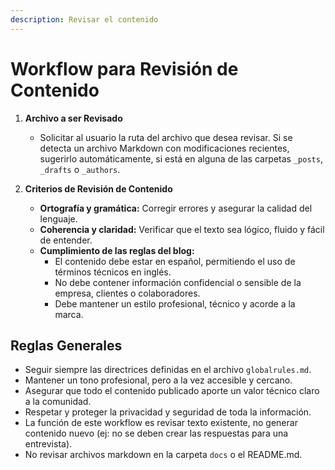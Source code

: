 ```yaml
---
description: Revisar el contenido
---
```


# Workflow para Revisión de Contenido

1. **Archivo a ser Revisado**
   - Solicitar al usuario la ruta del archivo que desea revisar. Si se detecta un archivo Markdown con modificaciones recientes, sugerirlo automáticamente, si está en alguna de las carpetas `_posts`, `_drafts` o `_authors`.

2. **Criterios de Revisión de Contenido**
   - **Ortografía y gramática:** Corregir errores y asegurar la calidad del lenguaje.
   - **Coherencia y claridad:** Verificar que el texto sea lógico, fluido y fácil de entender.
   - **Cumplimiento de las reglas del blog:**
     - El contenido debe estar en español, permitiendo el uso de términos técnicos en inglés.
     - No debe contener información confidencial o sensible de la empresa, clientes o colaboradores.
     - Debe mantener un estilo profesional, técnico y acorde a la marca.

## Reglas Generales

- Seguir siempre las directrices definidas en el archivo `globalrules.md`.
- Mantener un tono profesional, pero a la vez accesible y cercano.
- Asegurar que todo el contenido publicado aporte un valor técnico claro a la comunidad.
- Respetar y proteger la privacidad y seguridad de toda la información.
- La función de este workflow es revisar texto existente, no generar contenido nuevo (ej: no se deben crear las respuestas para una entrevista).
- No revisar archivos markdown en la carpeta `docs` o el README.md.